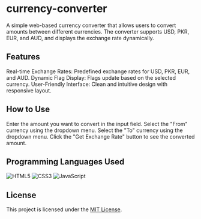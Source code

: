 # currency-converter
A simple web-based currency converter that allows users to convert amounts between different currencies. The converter supports USD, PKR, EUR, and AUD, and displays the exchange rate dynamically.

## Features
Real-time Exchange Rates: Predefined exchange rates for USD, PKR, EUR, and AUD.
Dynamic Flag Display: Flags update based on the selected currency.
User-Friendly Interface: Clean and intuitive design with responsive layout.

## How to Use
Enter the amount you want to convert in the input field.
Select the "From" currency using the dropdown menu.
Select the "To" currency using the dropdown menu.
Click the "Get Exchange Rate" button to see the converted amount.

## Programming Languages Used
![HTML5](https://img.shields.io/badge/-HTML5-E34F26?logo=html5&logoColor=white&style=flat)
![CSS3](https://img.shields.io/badge/-CSS3-1572B6?logo=css3&logoColor=white&style=flat)
![JavaScript](https://img.shields.io/badge/-JavaScript-F7DF1E?logo=javascript&logoColor=black&style=flat)

## License
This project is licensed under the [MIT License](LICENSE).


